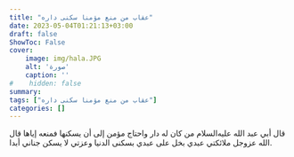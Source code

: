 ```yaml
---
title: "عقاب من منع مؤمنا سكنى داره"
date: 2023-05-04T01:21:13+03:00
draft: false
ShowToc: False
cover:
    image: img/hala.JPG
    alt: 'صورة'
    caption: ''
#    hidden: false
summary: 
tags: ["عقاب من منع مؤمنا سكنى داره"]
categories: []
---
```

قال أبي عبد الله عليه‌السلام من كان له
دار واحتاج مؤمن إلى أن يسكنها فمنعه إياها قال الله عزوجل ملائكتي
عبدي بخل على عبدي بسكنى الدنيا وعزتي لا يسكن جناني أبدا.

